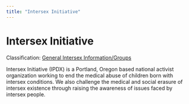 ```yaml
---
title: "Intersex Initiative"
---
```


# Intersex Initiative

Classification: [General Intersex Information/Groups][1]

Intersex Initiative (IPDX) is a Portland, Oregon based national activist organization working to end the medical abuse of children born with intersex conditions. We also challenge the medical and social erasure of intersex existence through raising the awareness of issues faced by intersex people.


[1]: /taxonomy/term/9
